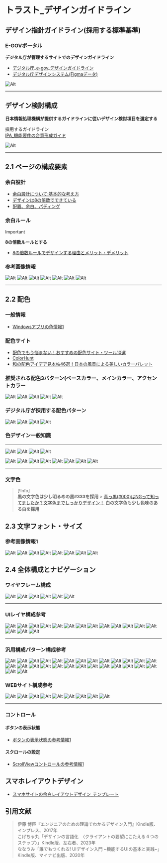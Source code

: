 <META HTTP-EQUIV="Content-Type" CONTENT="text/html; charset=UTF8">


# トラスト_デザインガイドライン

## デザイン指針ガイドライン(採用する標準基準)

### E-GOVポータル

**デジタル庁が管理するサイトでのデザインガイドライン**  

- [デジタル庁_e-gov_デザインガイドライン](https://www.e-gov.go.jp/about-site/e-gov/designguidelines)
- [デジタル庁デザインシステム(Figmaデータ)](https://www.digital.go.jp/policies/servicedesign/designsystem)

![Alt](../13_Ref/447_Style/447_Style_21_デジタル庁デザインガイドライン.png)

---

## デザイン検討構成

**日本情報処理機構が提供するガイドラインに従いデザイン検討項目を選定する**  

採用するガイドライン  
[IPA_機能要件の合意形成ガイド](../13_Ref/447_Style/IPA/000004521.pdf)

![Alt](../13_Ref/447_Style/447_Style_21_採用する構成要素1.png)

---

## 2.1 ページの構成要素

### 余白設計

- [余白設計について:基本的な考え方](https://araishinnosuke.com/design/entry-53.html)
- [デザインは8の倍数でできている](https://ameblo.jp/ca-1pixel/entry-11837685575.html)
- [配置、余白、パディング](https://learn.microsoft.com/ja-jp/windows/apps/design/layout/alignment-margin-padding)

### 余白ルール

> [!IMPORTANT]  
> **8の倍数ルールとする**

- [8の倍数ルールでデザインする理由とメリット・デメリット](https://yuyakinoshita.com/blog/2019/02/10/design-by-multiple-of-8/)

### 参考画像情報

![Alt](../13_Ref/447_Style/447_Style_1_余白設計_No2.png)
![Alt](../13_Ref/447_Style/447_Style_1_余白設計_No3.png)
![Alt](../13_Ref/447_Style/447_Style_1_余白設計_No4.png)
![Alt](../13_Ref/447_Style/447_Style_1_余白設計_No5.png)
![Alt](../13_Ref/447_Style/447_Style_1_余白設計_No6.png)
![Alt](../13_Ref/447_Style/447_Style_1_余白設計コントロール_No1.png)
![Alt](../13_Ref/447_Style/447_Style_1_余白設計コントロール_No2.png)

---

## 2.2 配色

### 一般情報

- [Windowsアプリの色情報1](https://learn.microsoft.com/ja-jp/windows/apps/design/style/color)

### 配色サイト

- [配色でもう悩まない！おすすめの配色サイト・ツール10選](https://service.aainc.co.jp/product/letrostudio/article/color-scheme-site)
- [ColorHunt](https://colorhunt.co/)
- [和の配色アイデア見本帖46選！日本の風景による美しいカラーパレット](https://photoshopvip.net/115102)

### 推奨される配色3パターン(ベースカラー、メインカラー、アクセントカラー

![Alt](../13_Ref/445_Design/Kindle_エンジニアのための理論でわかるデザイン入門_ThinkIT_Books_31.png)
![Alt](../13_Ref/447_Style/447_Style_1_配色_No1.png)
![Alt](../13_Ref/447_Style/447_Style_1_配色_No2.png)
![Alt](../13_Ref/447_Style/447_Style_1_配色_No3.png)
![Alt](../13_Ref/445_Design/Kindle_エンジニアのための理論でわかるデザイン入門_ThinkIT_Books_30.png)

### デジタル庁が採用する配色パターン

![Alt](../13_Ref/447_Style/447_Style_1_配色_No4.png)
![Alt](../13_Ref/447_Style/447_Style_1_配色_No5.png)
![Alt](../13_Ref/447_Style/447_Style_1_配色_No6.png)
![Alt](../13_Ref/447_Style/447_Style_1_配色_No7.png)

### 色デザイン一般知識

---

![Alt](../13_Ref/445_Design/Kindle_機能するUIの基本と実践_CompassBooksシリーズ_12.png)
![Alt](../13_Ref/445_Design/Kindle_機能するUIの基本と実践_CompassBooksシリーズ_13.png)
![Alt](../13_Ref/445_Design/Kindle_機能するUIの基本と実践_CompassBooksシリーズ_14.png)
![Alt](../13_Ref/445_Design/Kindle_機能するUIの基本と実践_CompassBooksシリーズ_15.png)

![Alt](../13_Ref/445_Design/Kindle_エンジニアのための理論でわかるデザイン入門_ThinkIT_Books_22.png)
![Alt](../13_Ref/445_Design/Kindle_エンジニアのための理論でわかるデザイン入門_ThinkIT_Books_23.png)
![Alt](../13_Ref/445_Design/Kindle_エンジニアのための理論でわかるデザイン入門_ThinkIT_Books_24.png)
![Alt](../13_Ref/445_Design/Kindle_エンジニアのための理論でわかるデザイン入門_ThinkIT_Books_25.png)
![Alt](../13_Ref/445_Design/Kindle_エンジニアのための理論でわかるデザイン入門_ThinkIT_Books_26.png)
![Alt](../13_Ref/445_Design/Kindle_エンジニアのための理論でわかるデザイン入門_ThinkIT_Books_27.png)
![Alt](../13_Ref/445_Design/Kindle_エンジニアのための理論でわかるデザイン入門_ThinkIT_Books_28.png)
![Alt](../13_Ref/445_Design/Kindle_エンジニアのための理論でわかるデザイン入門_ThinkIT_Books_29.png)

---

### 文字色

> [!Info]  
> **黒の文字色は少し明るめの黒#333を採用**  > 
> [真っ黒(#000)はNGって知ってましたか？文字色までしっかりデザイン！](https://urufunote.com/font-color-1090)
> **白の文字色も少し色味のある白を採用**

## 2.3 文字フォント・サイズ

### 参考画像情報1

![Alt](../13_Ref/447_Style/447_Style_2__フォントNo1.png)
![Alt](../13_Ref/447_Style/447_Style_2__フォントNo2.png)
![Alt](../13_Ref/445_Design/Kindle_機能するUIの基本と実践_CompassBooksシリーズ_4.png)
![Alt](../13_Ref/445_Design/Kindle_機能するUIの基本と実践_CompassBooksシリーズ_5.png)
![Alt](../13_Ref/445_Design/Kindle_機能するUIの基本と実践_CompassBooksシリーズ_6.png)
![Alt](../13_Ref/445_Design/Kindle_機能するUIの基本と実践_CompassBooksシリーズ_7.png)
![Alt](../13_Ref/445_Design/Kindle_機能するUIの基本と実践_CompassBooksシリーズ_8.png)
![Alt](../13_Ref/445_Design/Kindle_機能するUIの基本と実践_CompassBooksシリーズ_9.png)

## 2.4 全体構成とナビゲーション

### ワイヤフレーム構成

![Alt](../13_Ref/445_Design/Kindle_エンジニアのための理論でわかるデザイン入門_ThinkIT_Books_3.png)
![Alt](../13_Ref/445_Design/Kindle_エンジニアのための理論でわかるデザイン入門_ThinkIT_Books_4.png)
![Alt](../13_Ref/445_Design/Kindle_エンジニアのための理論でわかるデザイン入門_ThinkIT_Books_5.png)
![Alt](../13_Ref/445_Design/Kindle_エンジニアのための理論でわかるデザイン入門_ThinkIT_Books_6.png)
![Alt](../13_Ref/445_Design/Kindle_エンジニアのための理論でわかるデザイン入門_ThinkIT_Books_7.png)
![Alt](../13_Ref/445_Design/Kindle_エンジニアのための理論でわかるデザイン入門_ThinkIT_Books_8.png)

---

### UIレイヤ構成参考

![Alt](../13_Ref/445_Design/Kindle_機能するUIの基本と実践_CompassBooksシリーズ_16.png)
![Alt](../13_Ref/445_Design/Kindle_機能するUIの基本と実践_CompassBooksシリーズ_17.png)
![Alt](../13_Ref/445_Design/Kindle_機能するUIの基本と実践_CompassBooksシリーズ_18.png)
![Alt](../13_Ref/445_Design/Kindle_機能するUIの基本と実践_CompassBooksシリーズ_19.png)
![Alt](../13_Ref/445_Design/Kindle_機能するUIの基本と実践_CompassBooksシリーズ_2.png)
![Alt](../13_Ref/445_Design/Kindle_機能するUIの基本と実践_CompassBooksシリーズ_20.png)
![Alt](../13_Ref/445_Design/Kindle_機能するUIの基本と実践_CompassBooksシリーズ_21.png)
![Alt](../13_Ref/445_Design/Kindle_機能するUIの基本と実践_CompassBooksシリーズ_22.png)
![Alt](../13_Ref/445_Design/Kindle_機能するUIの基本と実践_CompassBooksシリーズ_23.png)
![Alt](../13_Ref/445_Design/Kindle_機能するUIの基本と実践_CompassBooksシリーズ_24.png)
![Alt](../13_Ref/445_Design/Kindle_機能するUIの基本と実践_CompassBooksシリーズ_25.png)
![Alt](../13_Ref/445_Design/Kindle_機能するUIの基本と実践_CompassBooksシリーズ_26.png)
![Alt](../13_Ref/445_Design/Kindle_機能するUIの基本と実践_CompassBooksシリーズ_27.png)
![Alt](../13_Ref/445_Design/Kindle_機能するUIの基本と実践_CompassBooksシリーズ_28.png)
![Alt](../13_Ref/445_Design/Kindle_機能するUIの基本と実践_CompassBooksシリーズ_29.png)
![Alt](../13_Ref/445_Design/Kindle_機能するUIの基本と実践_CompassBooksシリーズ_3.png)

---

### 汎用構成パターン構成参考

![Alt](../13_Ref/445_Design/Kindle_エンジニアのための理論でわかるデザイン入門_ThinkIT_Books_9.png)
![Alt](../13_Ref/445_Design/Kindle_デザインの言語化_左右社1.png)
![Alt](../13_Ref/445_Design/Kindle_デザインの言語化_左右社10.png)
![Alt](../13_Ref/445_Design/Kindle_デザインの言語化_左右社2.png)
![Alt](../13_Ref/445_Design/Kindle_デザインの言語化_左右社3.png)
![Alt](../13_Ref/445_Design/Kindle_デザインの言語化_左右社4.png)
![Alt](../13_Ref/445_Design/Kindle_デザインの言語化_左右社5.png)
![Alt](../13_Ref/445_Design/Kindle_デザインの言語化_左右社6.png)
![Alt](../13_Ref/445_Design/Kindle_デザインの言語化_左右社7.png)
![Alt](../13_Ref/445_Design/Kindle_デザインの言語化_左右社8.png)
![Alt](../13_Ref/445_Design/Kindle_デザインの言語化_左右社9.png)
![Alt](../13_Ref/445_Design/Kindle_機能するUIの基本と実践_CompassBooksシリーズ_1.png)
![Alt](../13_Ref/445_Design/Kindle_機能するUIの基本と実践_CompassBooksシリーズ_10.png)
![Alt](../13_Ref/445_Design/Kindle_機能するUIの基本と実践_CompassBooksシリーズ_11.png)
![Alt](../13_Ref/445_Design/Kindle_エンジニアのための理論でわかるデザイン入門_ThinkIT_Books_1.png)
![Alt](../13_Ref/445_Design/Kindle_エンジニアのための理論でわかるデザイン入門_ThinkIT_Books_10.png)
![Alt](../13_Ref/445_Design/Kindle_エンジニアのための理論でわかるデザイン入門_ThinkIT_Books_11.png)
![Alt](../13_Ref/445_Design/Kindle_エンジニアのための理論でわかるデザイン入門_ThinkIT_Books_12.png)
![Alt](../13_Ref/445_Design/Kindle_エンジニアのための理論でわかるデザイン入門_ThinkIT_Books_13.png)
![Alt](../13_Ref/445_Design/Kindle_エンジニアのための理論でわかるデザイン入門_ThinkIT_Books_14.png)
![Alt](../13_Ref/445_Design/Kindle_エンジニアのための理論でわかるデザイン入門_ThinkIT_Books_15.png)
![Alt](../13_Ref/445_Design/Kindle_エンジニアのための理論でわかるデザイン入門_ThinkIT_Books_16.png)
![Alt](../13_Ref/445_Design/Kindle_エンジニアのための理論でわかるデザイン入門_ThinkIT_Books_17.png)
![Alt](../13_Ref/445_Design/Kindle_エンジニアのための理論でわかるデザイン入門_ThinkIT_Books_18.png)
![Alt](../13_Ref/445_Design/Kindle_エンジニアのための理論でわかるデザイン入門_ThinkIT_Books_19.png)
![Alt](../13_Ref/445_Design/Kindle_エンジニアのための理論でわかるデザイン入門_ThinkIT_Books_2.png)
![Alt](../13_Ref/445_Design/Kindle_エンジニアのための理論でわかるデザイン入門_ThinkIT_Books_20.png)
![Alt](../13_Ref/445_Design/Kindle_エンジニアのための理論でわかるデザイン入門_ThinkIT_Books_21.png)

### WEBサイト構成参考

![Alt](../13_Ref/447_Style/447_Style_1_サイト構成_No1.png)
![Alt](../13_Ref/447_Style/447_Style_1_サイト構成_No2.png)
![Alt](../13_Ref/447_Style/447_Style_1_サイト構成_No3.png)
![Alt](../13_Ref/447_Style/447_Style_1_サイト構成_No4.png)
![Alt](../13_Ref/447_Style/447_Style_1_サイト構成_No5.png)
![Alt](../13_Ref/447_Style/447_Style_1_サイト構成_No6.png)
![Alt](../13_Ref/447_Style/447_Style_1_サイト構成_No7.png)
![Alt](../13_Ref/447_Style/447_Style_1_サイト構成_No8.png)
![Alt](../13_Ref/447_Style/447_Style_1_サイト構成_No9.png)

---

### コントロール

#### ボタンの表示状態

- [ボタンの表示状態の参考情報1](https://learn.microsoft.com/ja-jp/dotnet/maui/user-interface/controls/button?view=net-maui-8.0)

#### スクロールの設定

- [ScrollViewコントロールの参考情報1](https://learn.microsoft.com/ja-jp/dotnet/maui/user-interface/controls/scrollview?view=net-maui-8.0)

## スマホレイアウトデザイン

- [スマホサイトの余白レイアウトデザイン_テンプレート](https://blog.digimerce.jp/2018/04/02/4732/)

## 引用文献

> 伊藤 博臣『エンジニアのための理論でわかるデザイン入門』Kindle版、インプレス、2017年  
> こげちゃ丸「デザインの言語化　〈クライアントの要望にこたえる４つのステップ〉」Kindle版、左右者、2023年  
> ななうみ「誰でもつくれる! UIデザイン入門 ~機能するUIの基本と実践~」Kindle版、マイナビ出版、2020年  
